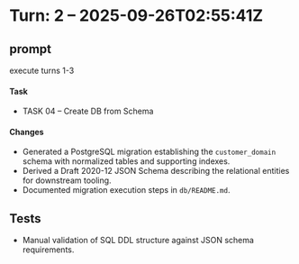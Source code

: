 # Turn: 2 – 2025-09-26T02:55:41Z

## prompt
execute turns 1-3

#### Task
- TASK 04 – Create DB from Schema

#### Changes
- Generated a PostgreSQL migration establishing the `customer_domain` schema with normalized tables and supporting indexes.
- Derived a Draft 2020-12 JSON Schema describing the relational entities for downstream tooling.
- Documented migration execution steps in `db/README.md`.

## Tests
- Manual validation of SQL DDL structure against JSON schema requirements.
